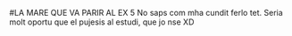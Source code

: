 #LA MARE QUE VA PARIR AL EX 5
No saps com mha cundit ferlo tet. Seria molt oportu que el pujesis al estudi, que jo nse XD
